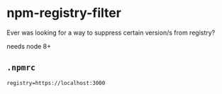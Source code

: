 # npm-registry-filter
Ever was looking for a way to suppress certain version/s from registry?

needs node 8+

## `.npmrc`
```
registry=https://localhost:3000
```

